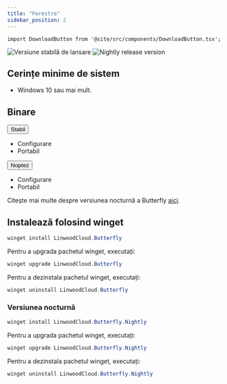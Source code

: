 ```yaml
---
title: "Ferestre"
sidebar_position: 2
---
```


```mdx-code-block
import DownloadButton from '@site/src/components/DownloadButton.tsx';
```

![Versiune stabilă de lansare](https://img.shields.io/badge/dynamic/yaml?color=c4840d&label=Stable&query=%24.version&url=https%3A%2F%2Fraw.githubusercontent.com%2FLinwoodCloud%2Fbutterfly%2Fstable%2Fapp%2Fpubspec.yaml&style=for-the-badge) ![Nightly release version](https://img.shields.io/badge/dynamic/yaml?color=f7d28c&label=Nightly&query=%24.version&url=https%3A%2F%2Fraw.githubusercontent.com%2FLinwoodCloud%2Fbutterfly%2Fnightly%2Fapp%2Fpubspec.yaml&style=for-the-badge)

## Cerințe minime de sistem

* Windows 10 sau mai mult.

## Binare

<div className="row margin-bottom--lg padding--sm">
<div className="dropdown dropdown--hoverable margin--sm">
  <button className="button button--outline button--info button--lg">Stabil</button>
  <ul className="dropdown__menu">
    <li>
      <DownloadButton after="/downloads/post-windows" className="dropdown__link" href="https://github.com/LinwoodCloud/butterfly/releases/download/stable/linwood-butterfly-windows-setup.exe">
        Configurare
      </DownloadButton>
    </li>
    <li>
      <DownloadButton after="/downloads/post-windows" className="dropdown__link" href="https://github.com/LinwoodCloud/butterfly/releases/download/stable/linwood-butterfly-windows.zip">
        Portabil
      </DownloadButton>
    </li>
  </ul>
</div>
<div className="dropdown dropdown--hoverable margin--sm">
  <button className="button button--outline button--danger button--lg">Noptez</button>
  <ul className="dropdown__menu">
    <li>
      <DownloadButton after="/downloads/post-windows" className="dropdown__link" href="https://github.com/LinwoodCloud/butterfly/releases/download/nightly/linwood-butterfly-windows-setup.exe">
        Configurare
      </DownloadButton>
    </li>
    <li>
      <DownloadButton after="/downloads/post-windows" className="dropdown__link" href="https://github.com/LinwoodCloud/butterfly/releases/download/nightly/linwood-butterfly-windows.zip">
        Portabil
      </DownloadButton>
    </li>
  </ul>
</div>
</div>

Citește mai multe despre versiunea nocturnă a Butterfly [aici](/nightly).

## Instalează folosind winget

```powershell
winget install LinwoodCloud.Butterfly
```

Pentru a upgrada pachetul winget, executați:

```powershell
winget upgrade LinwoodCloud.Butterfly
```

Pentru a dezinstala pachetul winget, executați:

```powershell
winget uninstall LinwoodCloud.Butterfly
```

### Versiunea nocturnă

```powershell
winget install LinwoodCloud.Butterfly.Nightly
```

Pentru a upgrada pachetul winget, executați:

```powershell
winget upgrade LinwoodCloud.Butterfly.Nightly
```

Pentru a dezinstala pachetul winget, executați:

```powershell
winget uninstall LinwoodCloud.Butterfly.Nightly
```
